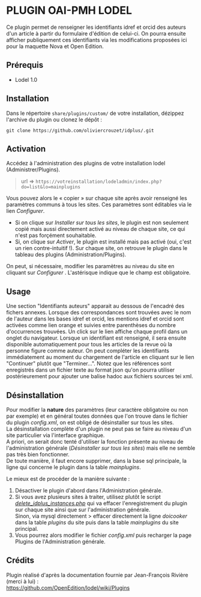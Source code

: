 # PLUGIN OAI-PMH LODEL 
Ce plugin permet de renseigner les identifiants idref et orcid des auteurs d'un article à partir du formulaire d'édition de celui-ci.
On pourra ensuite afficher publiquement ces identifiants via les modifications proposées ici pour la maquette Nova et Open Edition.

## Prérequis
- Lodel 1.0
## Installation
Dans le répertoire `share/plugins/custom/` de votre installation, dézippez l'archive du plugin ou clonez le dépôt :
```
git clone https://github.com/oliviercrouzet/idplus/.git
```
## Activation
Accédez à l'administration des plugins de votre installation lodel (Administrer/Plugins).
> url =>  `https://votreinstallation/lodeladmin/index.php?do=list&lo=mainplugins`

Vous pouvez alors le « copier » sur chaque site après avoir renseigné les paramètres communs à tous les sites.
Ces paramètres sont éditables via le lien *Configurer*.

  * Si on clique sur *Installer sur tous les sites*, le plugin est non seulement copié mais aussi directement activé au niveau de chaque site, ce qui n'est pas forçément souhaitable.
  * Si, on clique sur *Activer*, le plugin est installé mais pas activé (oui, c'est un rien contre-intuitif !). Sur chaque site, on retrouve le plugin dans le tableau des plugins (Administration/Plugins).

On peut, si nécessaire, modifier les paramètres au niveau du site en cliquant sur *Configurer* . L'astérisque indique que le champ est obligatoire.

## Usage
Une section "Identifiants auteurs" apparait au dessous de l'encadré des fichers annexes.
Lorsque des correspondances sont trouvées avec le nom de l'auteur dans les bases idref et orcid, les mentions idref et orcid sont activées comme lien orange et suivies entre parenthèses du nombre d'occurrences trouvées. Un click sur le lien affiche chaque profil dans un onglet du navigateur.
Lorsque un identifiant est renseigné, il sera ensuite disponible automatiquement pour tous les articles de la revue où la personne figure comme auteur.
On peut compléter les identifiants immédiatement au moment du chargement de l'article en cliquant sur le lien "Continuer" plutôt que "Terminer...".
Notez que les références sont enregistrés dans un fichier texte au format json qu'on pourra utiliser postérieurement pour ajouter une balise hadoc aux fichiers sources tei xml.


## Désinstallation

Pour modifier la **nature** des paramètres (leur caractère obligatoire ou non par exemple) et en général toutes données que l'on trouve dans le fichier du plugin _config.xml_, on est obligé de désinstaller sur tous les sites.  
La désinstallation complète d'un plugin ne peut pas se faire au niveau d'un site particulier via l'interface graphique.  
A priori, on serait donc tenté d'utiliser la fonction présente au niveau de l'administration générale (*Désinstaller sur tous les sites*) mais elle ne semble pas très bien fonctionner.  
De toute manière, il faut encore supprimer, dans la base sql principale, la ligne qui concerne le plugin dans la table _mainplugins_.

Le mieux est de procéder de la manière suivante :

1. Désactiver le plugin d'abord dans l'Administration générale.
2. Si vous avez plusieurs sites à traiter, utilisez plutôt le script [*delete\_idplus\_instances.php*](https://github.com/oliviercrouzet/idplus/tree/outils) qui va effacer l'enregistrement du plugin sur chaque site ainsi que sur l'administration générale.    
      Sinon, via mysql directement > effacer directement la ligne *doicooker* dans la table *plugins* du site puis dans la table *mainplugins* du site principal.
3. Vous pourrez alors modifier le fichier *config.xml* puis recharger la page Plugins de l'Administration générale.

## Crédits
Plugin réalisé d'après la documentation fournie par Jean-François Rivière (merci à lui) :  
https://github.com/OpenEdition/lodel/wiki/Plugins
